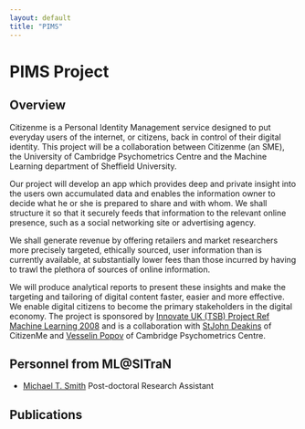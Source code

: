 ```yaml
---
layout: default
title: "PIMS"
---
```

# PIMS Project

## Overview

Citizenme is a Personal Identity Management service designed to put everyday users of the internet, or citizens, back in control of their digital identity. This project will be a collaboration between Citizenme (an SME), the University of Cambridge Psychometrics Centre and the Machine Learning department of Sheffield University.

Our project will develop an app which provides deep and private insight into the users own accumulated data and enables the information owner to decide what he or she is prepared to share and with whom. We shall structure it so that it securely feeds that information to the relevant online presence, such as a social networking site or advertising agency.

We shall generate revenue by offering retailers and market researchers more precisely targeted, ethically sourced, user information than is currently available, at substantially lower fees than those incurred by having to trawl the plethora of sources of online information.

We will produce analytical reports to present these insights and make the targeting and tailoring of digital content faster, easier and more effective. We enable digital citizens to become the primary stakeholders in the digital economy.
The project is sponsored by [Innovate UK (TSB) Project Ref Machine Learning 2008](https://interact.innovateuk.org/competition-display-page/-/asset_publisher/RqEt2AKmEBhi/content/enhancing-the-value-of-interactions-with-digital-content) and is a collaboration with [StJohn Deakins](http://www.citizenme.com/) of CitizenMe and [Vesselin Popov](http://www.psychometrics.cam.ac.uk/) of Cambridge Psychometrics Centre.

<a name="personnel"></a>

## Personnel from ML@SITraN

- [Michael T. Smith](http://www.michaeltsmith.org.uk/) Post-doctoral Research Assistant



<a name="publications"></a>

## Publications

